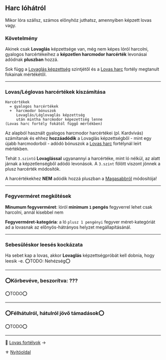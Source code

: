 ## Harc lóhátról

Mikor lóra szállsz, számos előnyhöz juthatsz, amennyiben képzett lovas vagy.

### Követelmény

Akinek csak **Lovaglás** képzettsége van, még nem képes lóról harcolni, gyalogos harcértékeihez a **képzetlen harcmodor harcérték** levonásai adódnak **pluszban** hozzá.

Sok függ a [Lovaglás képzettség](kepzettsegek.szekunder/lovaglas.md) szintjétől és a [Lovas harc](fortelyok.harci/lovas_harc.md) fortély megtanult fokainak mértékétől.

---
### Lovas/Léglovas harcértékek kiszámítása

```
Harcértékek
  = gyalogos harcértékek
  +  harcmodor bónuszok
     Lovaglás/Léglovaglás képzettség
     után mintha harcmodor képezettség lenne
(Lovas harc fortély fokától függő mértékben)
```

Az alapból használt gyalogos harcmodor harcértékei (pl. Kardvívás) számítanak és ehhez **hozzáadódik** a Lovaglás képzettségből - mint egy újabb harcmodorból - adódó bónuszok a [Lovas harc](fortelyok.harci/lovas_harc.md) fortélynál leírt mértékben.

Tehát `3.szintű` **Lovaglással** ugyanannyi a harcértéke, mint ló nélkül, az alatt járnak a képzetlenségből adódó levonások. A `3.szint` fölött viszont jönnek a plusz harcérték módosítók.

A harcértékekhez **NEM** adódik hozzá pluszban a [Magasabbról](065_01_harci_helyzetek.md#magasabbról) módosítója!

---
### Fegyverméret megkötések

**Minumum fegyverméret**: lóról **minimum `1` pengés** fegyverrel lehet csak harcolni, annál kisebbel nem

**Fegyverméret-kategória**: a ló `plusz 1 pengényi` fegyver méret-kategóriát ad a lovasnak az előnyös-hátrányos helyzet megállapításánál.

---
### Sebesüléskor leesés kockázata

Ha sebet kap a lovas, akkor **Lovaglás** képzettségpróbát kell dobnia, hogy leesik -e. ⭕TODO: Nehézség⭕

---
###  ⭕Körbevéve, beszorítva: ???  

⭕TODO⭕

---
###  ⭕Félhátulról, hátulról jövő támadások⭕

⭕TODO⭕

---

🔗 [Lovas fortélyok](067_02_lovas_leglovas_fortelyok.md) →

⚜️ [Nyitóoldal](start.md)
